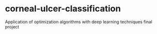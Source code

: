 # corneal-ulcer-classification
Application of optimization algorithms with deep learning techniques final project
